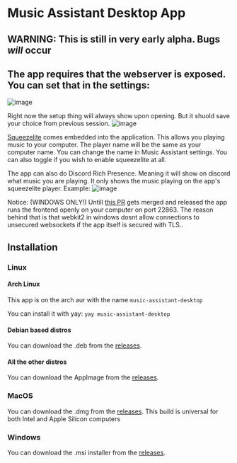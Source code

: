 # Music Assistant Desktop App

## WARNING: This is still in very early alpha. Bugs *will* occur

## The app requires that the webserver is exposed. You can set that in the settings:
![image](https://github.com/Un10ck3d/massapp/assets/74015378/8ea0b53a-e2a5-42c2-a98b-d04fcbe591bc)

Right now the setup thing will always show upon opening. But it shuold save your choice from previous session.
![image](https://github.com/Un10ck3d/massapp/assets/74015378/cb97aa3e-12d8-4992-bfc6-0b58cedb81da)

[Squeezelite](https://en.wikipedia.org/wiki/Squeezelite) comes embedded into the application. This allows you playing music to your computer. The player name will be the same as your computer name. You can change the name in Music Assistant settings. You can also toggle if you wish to enable squeezelite at all.

The app can also do Discord Rich Presence. Meaning it will show on discord what music you are playing. It only shows the music playing on the app's squeezelite player. Example:
![image](https://github.com/Un10ck3d/massapp/assets/74015378/8de18bac-b963-4aba-bb61-5730b41759a9)

Notice: (WINDOWS ONLY!)
Untill [this PR](https://github.com/tauri-apps/wry/pull/994) gets merged and released the app runs the frontend openly on your computer on port 22863. The reason behind that is that webkit2 in windows dosnt allow connections to unsecured websockets if the app itself is secured with TLS..

## Installation

### Linux

#### Arch Linux

This app is on the arch aur with the name `music-assistant-desktop`

You can install it with yay: `yay music-assistant-desktop`

#### Debian based distros

You can download the .deb from the [releases](https://github.com/Un10ck3d/massapp/releases/latest/).

#### All the other distros

You can download the AppImage from the [releases](https://github.com/Un10ck3d/massapp/releases/latest/).

### MacOS

You can download the .dmg from the [releases](https://github.com/Un10ck3d/massapp/releases/latest/). This build is universal for both Intel and Apple Silicon computers

### Windows

You can download the .msi installer from the [releases](https://github.com/Un10ck3d/massapp/releases/latest/).
